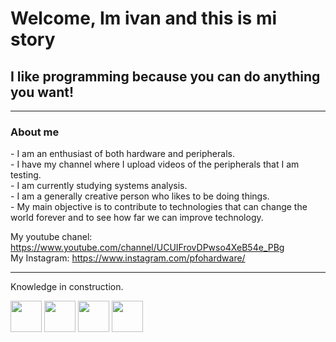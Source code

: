 <div if="header" algin center>

<h1>Welcome, Im ivan and this is mi story</h1>
<h2> I like programming because you can do anything you want!</h2>
</div>

---
<h3>About me</h3>
- I am an enthusiast of both hardware and peripherals.<br>
- I have my channel where I upload videos of the peripherals that I am testing.<br>
- I am currently studying systems analysis.<br>
- I am a generally creative person who likes to be doing things.<br>
- My main objective is to contribute to technologies that can change the world forever and to see how far we can improve technology.<br>

My youtube chanel: https://www.youtube.com/channel/UCUIFrovDPwso4XeB54e_PBg  <br> 
My Instagram: https://www.instagram.com/pfohardware/  <br>

---

Knowledge in construction.
<div>
  <img src="https://cdn-icons-png.flaticon.com/512/2827/2827348.png" width="50px" height="50px"/>
  <img src="https://upload.wikimedia.org/wikipedia/commons/1/1f/Python_logo_01.svg" width="50px" height="50px">
  <img src="https://upload.wikimedia.org/wikipedia/commons/6/61/HTML5_logo_and_wordmark.svg" height="50px">
  <img src="https://www.pngwing.com/es/free-png-tzfox" width="50px" height="50px">
</div>
